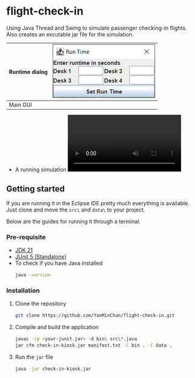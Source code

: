 # flight-check-in
Using Java Thread and Swing to simulate passenger checking-in flights. Also creates an excutable jar file for the simulation.

| Runtime dialog |![](./images/runtime-gui.png)|
|----------------|-----------------------------|
|Main GUI        ||![](./images/main-gui.png)|

- A running simulation
![](./images/check-in-demo.mp4)
## Getting started
If you are running it in the Eclipse IDE pretty much everything is available. Just clone and move the `src\` and `data\` to your project.

Below are the guides for running it through a terminal.
### Pre-requisite
- [JDK 21](https://adoptium.net/temurin/releases)
- [JUnit 5 (Standalone)](https://docs.junit.org/current/user-guide/#running-tests-console-launcher)
- To check if you have Java installed
    ```sh
    java -version
    ```

### Installation
1. Clone the repository
    ```sh
    git clone https://github.com/YanMinChan/flight-check-in.git
    ```
2. Compile and build the application
    ```sh
    javac -cp <your-junit.jar> -d bin\ src\*.java
    jar cfm check-in-kiosk.jar manifest.txt -C bin . -C data .
    ```
3. Run the `jar` file
    ```sh
    java -jar check-in-kiosk.jar
    ```

